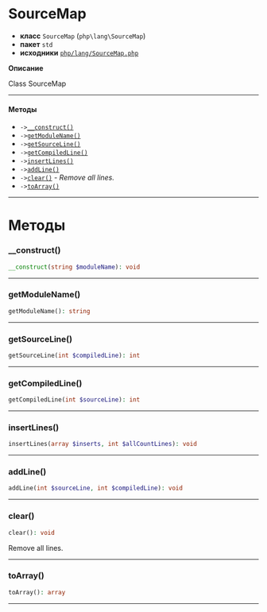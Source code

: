 # SourceMap

- **класс** `SourceMap` (`php\lang\SourceMap`)
- **пакет** `std`
- **исходники** [`php/lang/SourceMap.php`](./src/main/resources/JPHP-INF/sdk/php/lang/SourceMap.php)

**Описание**

Class SourceMap

---

#### Методы

- `->`[`__construct()`](#method-__construct)
- `->`[`getModuleName()`](#method-getmodulename)
- `->`[`getSourceLine()`](#method-getsourceline)
- `->`[`getCompiledLine()`](#method-getcompiledline)
- `->`[`insertLines()`](#method-insertlines)
- `->`[`addLine()`](#method-addline)
- `->`[`clear()`](#method-clear) - _Remove all lines._
- `->`[`toArray()`](#method-toarray)

---
# Методы

<a name="method-__construct"></a>

### __construct()
```php
__construct(string $moduleName): void
```

---

<a name="method-getmodulename"></a>

### getModuleName()
```php
getModuleName(): string
```

---

<a name="method-getsourceline"></a>

### getSourceLine()
```php
getSourceLine(int $compiledLine): int
```

---

<a name="method-getcompiledline"></a>

### getCompiledLine()
```php
getCompiledLine(int $sourceLine): int
```

---

<a name="method-insertlines"></a>

### insertLines()
```php
insertLines(array $inserts, int $allCountLines): void
```

---

<a name="method-addline"></a>

### addLine()
```php
addLine(int $sourceLine, int $compiledLine): void
```

---

<a name="method-clear"></a>

### clear()
```php
clear(): void
```
Remove all lines.

---

<a name="method-toarray"></a>

### toArray()
```php
toArray(): array
```

---
